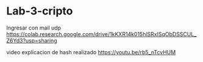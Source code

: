 # Lab-3-cripto

Ingresar con mail udp
https://colab.research.google.com/drive/1kKXR14k015hlSRxISqObDSSCUL_Z6Yd3?usp=sharing

video explicacion de hash realizado 
https://youtu.be/rb5_nTcvHUM
